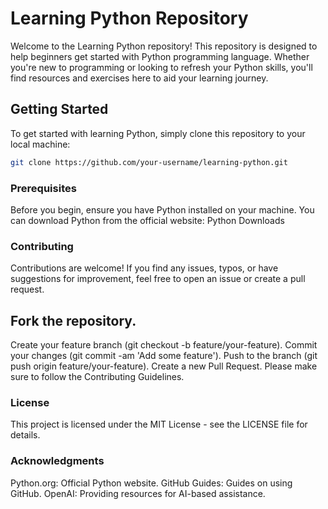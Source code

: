 # Learning Python Repository

Welcome to the Learning Python repository! This repository is designed to help beginners get started with Python programming language. Whether you're new to programming or looking to refresh your Python skills, you'll find resources and exercises here to aid your learning journey.

## Getting Started

To get started with learning Python, simply clone this repository to your local machine:

```bash
git clone https://github.com/your-username/learning-python.git
```

### Prerequisites
Before you begin, ensure you have Python installed on your machine. You can download Python from the official website: Python Downloads

### Contributing
Contributions are welcome! If you find any issues, typos, or have suggestions for improvement, feel free to open an issue or create a pull request.

## Fork the repository.
Create your feature branch (git checkout -b feature/your-feature).
Commit your changes (git commit -am 'Add some feature').
Push to the branch (git push origin feature/your-feature).
Create a new Pull Request.
Please make sure to follow the Contributing Guidelines.

### License
This project is licensed under the MIT License - see the LICENSE file for details.

### Acknowledgments
Python.org: Official Python website.
GitHub Guides: Guides on using GitHub.
OpenAI: Providing resources for AI-based assistance.
